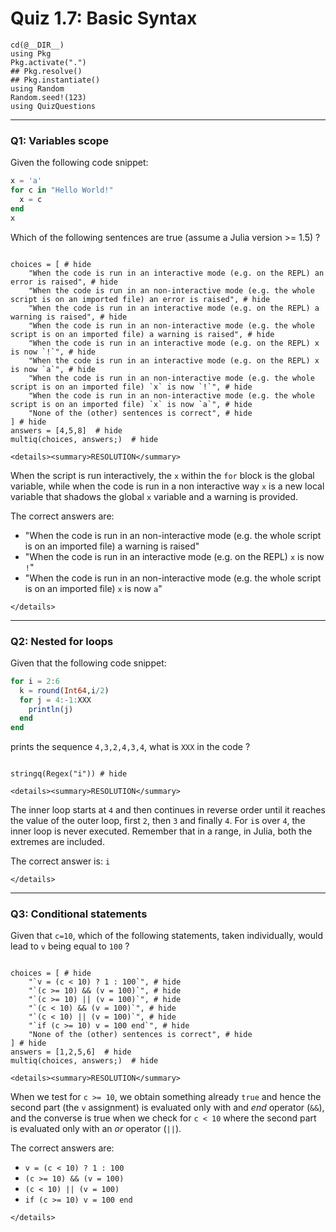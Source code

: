 # Quiz 1.7: Basic Syntax

```@setup q0107
cd(@__DIR__)    
using Pkg      
Pkg.activate(".")  
## Pkg.resolve()   
## Pkg.instantiate()
using Random
Random.seed!(123)
using QuizQuestions
```


--------------------------------------------------------------------------------
### Q1: Variables scope

Given the following code snippet:

```julia
x = 'a'
for c in "Hello World!"
  x = c
end
x
```

Which of the following sentences are true (assume a Julia version >= 1.5) ?

```@example q0107

choices = [ # hide
    "When the code is run in an interactive mode (e.g. on the REPL) an error is raised", # hide
    "When the code is run in an non-interactive mode (e.g. the whole script is on an imported file) an error is raised", # hide
    "When the code is run in an interactive mode (e.g. on the REPL) a warning is raised", # hide
    "When the code is run in an non-interactive mode (e.g. the whole script is on an imported file) a warning is raised", # hide
    "When the code is run in an interactive mode (e.g. on the REPL) x is now `!`", # hide
    "When the code is run in an interactive mode (e.g. on the REPL) x is now `a`", # hide
    "When the code is run in an non-interactive mode (e.g. the whole script is on an imported file) `x` is now `!`", # hide
    "When the code is run in an non-interactive mode (e.g. the whole script is on an imported file) `x` is now `a`", # hide
    "None of the (other) sentences is correct", # hide
] # hide
answers = [4,5,8]  # hide
multiq(choices, answers;)  # hide

```

```@raw html
<details><summary>RESOLUTION</summary>
```

When the script is run interactively, the `x` within the `for` block is the global variable, while when the code is run in a non interactive way `x` is a new local variable that shadows the global `x` variable and a warning is provided.

The correct answers are:
  - "When the code is run in an non-interactive mode (e.g. the whole script is on an imported file) a warning is raised"
  - "When the code is run in an interactive mode (e.g. on the REPL) `x` is now `!`"
  - "When the code is run in an non-interactive mode (e.g. the whole script is on an imported file) `x` is now `a`"

```@raw html
</details>
```

--------------------------------------------------------------------------------
### Q2: Nested for loops

Given that the following code snippet:

```julia
for i = 2:6
  k = round(Int64,i/2)
  for j = 4:-1:XXX
    println(j)
  end
end
```

prints the sequence `4,3,2,4,3,4`, what is `XXX` in the code ?

```@example q0107

stringq(Regex("i")) # hide

```

```@raw html
<details><summary>RESOLUTION</summary>
```

The inner loop starts at `4` and then continues in reverse order until it reaches the value of the outer loop, first `2`, then `3` and finally `4`. For `i`s over `4`, the inner loop is never executed. Remember that in a range, in Julia, both the extremes are included.

The correct answer is: `i`

```@raw html
</details>
```

--------------------------------------------------------------------------------
### Q3: Conditional statements

Given that `c=10`, which of the following statements, taken individually, would lead to `v` being equal to `100` ?

```@example q0107

choices = [ # hide
    "`v = (c < 10) ? 1 : 100`", # hide
    "`(c >= 10) && (v = 100)`", # hide
    "`(c >= 10) || (v = 100)`", # hide
    "`(c < 10) && (v = 100)`", # hide
    "`(c < 10) || (v = 100)`", # hide
    "`if (c >= 10) v = 100 end`", # hide
    "None of the (other) sentences is correct", # hide
] # hide
answers = [1,2,5,6]  # hide
multiq(choices, answers;)  # hide

```

```@raw html
<details><summary>RESOLUTION</summary>
```

 When we test for `c >= 10`, we obtain something already `true` and hence the second part (the `v` assignment) is evaluated only  with and _end_ operator (`&&`), and the converse is true when we check for `c < 10` where the second part is evaluated only with an _or_ operator (`||`).

The correct answers are:
  - `v = (c < 10) ? 1 : 100`
  - `(c >= 10) && (v = 100)`
  - `(c < 10) || (v = 100)`
  - `if (c >= 10) v = 100 end`

```@raw html
</details>
```
